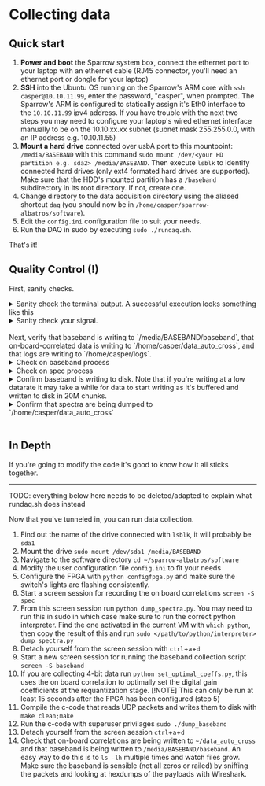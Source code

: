# Collecting data

## Quick start

1. **Power and boot** the Sparrow system box, connect the ethernet port to your laptop with an ethernet cable (RJ45 connector, you'll need an ethernet port or dongle for your laptop)
2. **SSH** into the Ubuntu OS running on the Sparrow's ARM core with `ssh casper@10.10.11.99`, enter the password, "casper", when prompted. The Sparrow's ARM is configured to statically assign it's Eth0 interface to the `10.10.11.99` ipv4 address. If you have trouble with the next two steps you may need to configure your laptop's wired ethernet interface manually to be on the 10.10.xx.xx subnet (subnet mask 255.255.0.0, with an IP address e.g. 10.10.11.55)
3. **Mount a hard drive** connected over usbA port to this mountpoint: `/media/BASEBAND` with this command `sudo mount /dev/<your HD partition e.g. sda2> /media/BASEBAND`. Then execute `lsblk` to identify connected hard drives (only ext4 formated hard drives are supported). Make sure that the HDD's mounted partition has a `/baseband` subdirectory in its root directory. If not, create one.
4. Change directory to the data acquisition directory using the aliased shortcut `daq` (you should now be in `/home/casper/sparrow-albatros/software`). 
5. Edit the `config.ini` configuration file to suit your needs.
6. Run the DAQ in sudo by executing `sudo ./rundaq.sh`.

That's it!

## Quality Control (!)

First, sanity checks. 

<details>
<summary>
Sanity check the terminal output. A successful execution looks something like this
</summary>

```
sudo ./rundaq.sh 
[sudo] password for casper: 
This script will configure the fpga, run dump_baseband and dump_spec.py. Make sure that a drive is mounted and that config.ini is configured the way you want it before you proceed. Run this script in sudo.
cd into daq
pwd
GPS time is before 2025 and so is not to be believed.  Ignoring.
Failed to set system clock from GPS
Using config file: config.ini
cp: 'config.ini' and 'config.ini' are the same file

Running configfpga.py with config file config.ini
GPS time is before 2025 and so is not to be believed.  Ignoring.
Failed to set system clock from GPS
Parsing config.ini for relevant values
chans [ 500  500  501  501  502  502  503  503  504  504  505  505  506  506
  507  507  508  508  509  509  510  510  511  511  512  512  513  513
  514  514  515  515  516  516  517  517  518  518  519  519  520  520
  521  521  522  522  523  523  524  524  525  525  526  526  527  527
  528  528  529  529  530  530  531  531  532  532  533  533  534  534
  535  535  536  536  537  537  538  538  539  539  540  540  541  541
  542  542  543  543  544  544  545  545  546  546  547  547  548  548
  549  549  550  550  551  551  552  552  553  553  554  554  555  555
  556  556  557  557  558  558  559  559  560  560  561  561  562  562
  563  563  564  564  565  565  566  566  567  567  568  568  569  569
  570  570  571  571  572  572  573  573  574  574  575  575  576  576
  577  577  578  578  579  579 1836 1836 1837 1837 1838 1838 1839 1839
 1840 1840 1841 1841 1842 1842 1843 1843 1844 1844 1845 1845]
Spec per packet: 7
Bytes per spectrum: 180
Writing bitstream to FPGA and initializing...
Programming FPGA
INT 160
MOD 2
FRAC 0
output_divider 16
Estimated FPGA clock is 125.36
Initializing ADCs
Setting four bit coeffs.
FPGA clock: 125.36
Set FFT shift schedule to 1111111111111111
Set correlator accumulation length to 131072
Reset GBE (UDP packetizer)
Set spectra-per-packet to 7
Set bytes-per-spectrum to 180
Set quantization bit mode to 4-bits
NOT YET IMPLEMENTED: Setting destination MAC address to 0
Set destination IP address and port to 10.10.11.99:7417
Resetting packetizer
Resetting acc control and syncing
Sending pulse
No FFT overflows detected
Enabling 1 GbE output
No GbE overflows detected
Setup and tuning complete

Waiting 10 seconds for spectra to accumulate...
done waiting, now running dump_spectra.py and dump_baseband
screen: dump spectra launched
screen: dump baseband launched
Done! Sessions running in background.
```
</details>


<details>
<summary>
Sanity check your signal.
</summary>
<br>
To verify the integrity of your signal, use -X port forwarding and run `python livespec.py 0 125` (in the "daq" directory, `~/sparrow_albatros/software`).


<img src="https://github.com/user-attachments/assets/d1c7f690-348c-4c7f-9711-fd50920e5c24" alt="Sparrow spectrum, in lab piped signal and FM radio stations"></img>

<br/>
</details>


<br/>
Next, verify that baseband is writing to `/media/BASEBAND/baseband`, that on-board-correlated data is writing to `/home/casper/data_auto_cross`, and that logs are writing to `/home/casper/logs`. 


<details><summary>Check on baseband process</summary>
```
$ ps aux | grep baseband
root      3235  0.0  0.1   5012  1740 ?        Ss   14:53   0:00 SCREEN -dmS baseband bash -c /home/casper/python3-venv/bin/python set_optimal_coeffs.py && sleep 20 && sudo ./dump_baseband
root      3237  0.0  0.2   7108  2856 pts/2    Ss+  14:53   0:00 sudo ./dump_baseband
root      3321 28.4  4.1  51424 42432 pts/2    S+   14:53   0:47 ./dump_baseband
casper    3414  0.0  0.0   3852   492 pts/1    S+   14:56   0:00 grep --color=auto baseband
```

If baseband is not writing, open up Wireshark on your laptop and snoop on your wired connection in promiscuous mode. If baseband is dumping correctly you'll be met with a deluge of UDP packets. Look at one of those UDP packets and make sure the UDP payload is not all zeros. You should be weary if there are too many zeros, the data is almost incompressible (very high entropy).<br><br>
</details>

<details>
<summary>Check on spec process</summary>
```
$ ps aux | grep spec
root      3232  0.0  0.1   5012  1772 ?        Ss   14:53   0:00 SCREEN -dmS spec sudo /home/casper/python3-venv/bin/python dump_spectra.py
root      3234  0.0  0.2   7108  2828 pts/0    Ss+  14:53   0:00 sudo /home/casper/python3-venv/bin/python dump_spectra.py
root      3254 51.0  3.4  61624 35300 pts/0    Rl+  14:53   2:00 /home/casper/python3-venv/bin/python dump_spectra.py
casper    3534  0.0  0.0   3852   492 pts/1    S+   14:57   0:00 grep --color=auto spec
```
</details>

<details>
<summary>Confirm baseband is writing to disk. Note that if you're writing at a low datarate it may take a while for data to start writing as it's buffered and written to disk in 20M chunks.</summary> 
```
$ ls -lh /media/BASEBAND/baseband/17506
-rw-r--r-- 1 root root 218M Jun 23 14:58 1750690667.raw
$ ls -lh /media/BASEBAND/baseband/17506
-rw-r--r-- 1 root root 240M Jun 23 14:58 1750690667.raw
$ ls -lh /media/BASEBAND/baseband/17506
-rw-r--r-- 1 root root 300M Jun 23 14:58 1750690667.raw
```
</details>

<details>
<summary>Confirm that spectra are being dumped to `/home/casper/data_auto_cross`</summary>
```
$ ls -lh /home/casper/data_auto_cross/17506/1750694151
-rw-r--r-- 1 root root 4.5K Jun 23 16:34 acc_cnt1.raw
-rw-r--r-- 1 root root 4.5K Jun 23 16:34 acc_cnt2.raw
-rw-r--r-- 1 root root  18M Jun 23 16:34 adc0.scio
-rw-r--r-- 1 root root  18M Jun 23 16:34 adc1.scio
-rw-r--r-- 1 root root 4.5K Jun 23 16:34 adc_temp.raw
-rw-r--r-- 1 root root 4.5K Jun 23 16:34 fft_of_count1.raw
-rw-r--r-- 1 root root 4.5K Jun 23 16:34 fft_of_count2.raw
-rw-r--r-- 1 root root  18M Jun 23 16:34 pol00.scio
-rw-r--r-- 1 root root  18M Jun 23 16:34 pol01i.scio
-rw-r--r-- 1 root root  18M Jun 23 16:34 pol01r.scio
-rw-r--r-- 1 root root  18M Jun 23 16:34 pol11.scio
-rw-r--r-- 1 root root 4.5K Jun 23 16:34 time_gps_start.raw
-rw-r--r-- 1 root root 4.5K Jun 23 16:34 time_gps_stop.raw
-rw-r--r-- 1 root root 9.0K Jun 23 16:34 time_sys_start.raw
-rw-r--r-- 1 root root 9.0K Jun 23 16:34 time_sys_stop.raw
$ ls -lh /home/casper/data_auto_cross/17506/1750694151
-rw-r--r-- 1 root root 4.6K Jun 23 16:34 acc_cnt1.raw
-rw-r--r-- 1 root root 4.6K Jun 23 16:34 acc_cnt2.raw
-rw-r--r-- 1 root root  19M Jun 23 16:34 adc0.scio
-rw-r--r-- 1 root root  19M Jun 23 16:34 adc1.scio
-rw-r--r-- 1 root root 4.6K Jun 23 16:34 adc_temp.raw
-rw-r--r-- 1 root root 4.6K Jun 23 16:34 fft_of_count1.raw
-rw-r--r-- 1 root root 4.6K Jun 23 16:34 fft_of_count2.raw
-rw-r--r-- 1 root root  19M Jun 23 16:34 pol00.scio
-rw-r--r-- 1 root root  19M Jun 23 16:34 pol01i.scio
-rw-r--r-- 1 root root  19M Jun 23 16:34 pol01r.scio
-rw-r--r-- 1 root root  19M Jun 23 16:34 pol11.scio
-rw-r--r-- 1 root root 4.6K Jun 23 16:34 time_gps_start.raw
-rw-r--r-- 1 root root 4.6K Jun 23 16:34 time_gps_stop.raw
-rw-r--r-- 1 root root 9.1K Jun 23 16:34 time_sys_start.raw
-rw-r--r-- 1 root root 9.1K Jun 23 16:34 time_sys_stop.raw
```
</details>
<br/>

## In Depth
If you're going to modify the code it's good to know how it all sticks together. 


---

TODO: everything below here needs to be deleted/adapted to explain what rundaq.sh does instead

Now that you've tunneled in, you can run data collection. 

1. Find out the name of the drive connected with `lsblk`, it will probably be `sda1`
2. Mount the drive `sudo mount /dev/sda1 /media/BASEBAND`
3. Navigate to the software directory `cd ~/sparrow-albatros/software`
4. Modify the user configuration file `config.ini` to fit your needs
5. Configure the FPGA with `python configfpga.py` and make sure the switch's lights are flashing consistently. 
6. Start a screen session for recording the on board correlations `screen -S spec`
7. From this screen session run `python dump_spectra.py`. You may need to run this in sudo in which case make sure to run the correct python interpreter. Find the one activated in the current VM with `which python`, then copy the result of this and run `sudo </path/to/python/interpreter> dump_spectra.py`
8. Detach yourself from the screen session with `ctrl`+`a`+`d` 
9. Start a new screen session for running the baseband collection script `screen -S baseband`
10. If you are collecting 4-bit data run `python set_optimal_coeffs.py`, this uses the on board correlation to optimally set the digital gain coefficients at the requantization stage. [!NOTE] This can only be run at least 15 seconds after the FPGA has been configured (step 5)
11. Compile the c-code that reads UDP packets and writes them to disk with `make clean;make`
12. Run the c-code with superuser privilages `sudo ./dump_baseband`
13. Detach yourself from the screen session `ctrl`+`a`+`d`
14. Check that on-board correlations are being written to `~/data_auto_cross` and that baseband is being written to `/media/BASEBAND/baseband`. An easy way to do this is to `ls -lh` multiple times and watch files grow. Make sure the baseband is sensible (not all zeros or railed) by sniffing the packets and looking at hexdumps of the payloads with Wireshark. 

